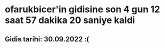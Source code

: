 # ofarukbicer'in gidisine son 4 gun 12 saat 57 dakika 20 saniye kaldi

## Gidis tarihi: 30.09.2022 :(